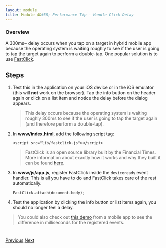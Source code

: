 ```yaml
---
layout: module
title: Module 4&#58; Performance Tip - Handle Click Delay
---
```


### Overview
A 300ms~ delay occurs when you tap on a target in hybrid mobile app because the operating system is waiting roughly to see if the user is 
going to tap the target again to perform a double-tap. One popular solution is to use [FastClick](https://github.com/ftlabs/fastclick). 

## Steps
1. Test this in the application on your iOS device or in the iOS emulator (this will **not** work on the browser). Tap the info button on the 
 header again or click on a list item and notice the delay before the dialog appears.
  
    >This delay occurs because the operating system is waiting roughly 300ms to see if the user is going to tap the target again (and therefore perform a double-tap).

2. In **www/index.html**, add the following script tag:

    ```
    <script src="lib/fastclick.js"></script>
    ```

    >FastClick is an open source library built by the Financial Times. More information about exactly how it works and why they built it can be 
     found [here](https://github.com/ftlabs/fastclick).

3. In **www/js/app.js**, register FastClick inside the `deviceready` event handler. This is all you have to do and FastClick takes care of the rest automatically.

    ```
    FastClick.attach(document.body);
    ```

4. Test the application by clicking the info button or list items again, you should no longer feel a delay. 


>You could also check out [this demo](http://sandbox.juurlink.org/fastclick/) from a mobile app to see the difference in milliseconds for the registered events.  
 
<div class="row" style="margin-top:40px;">
<div class="col-sm-12">
<a href="module3.html" class="btn btn-default"><i class="glyphicon glyphicon-chevron-left"></i> Previous</a>
<a href="module5.html" class="btn btn-default pull-right">Next <i class="glyphicon
glyphicon-chevron-right"></i></a>
</div>
</div>
